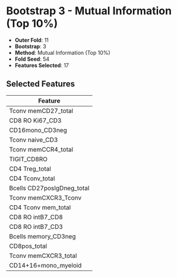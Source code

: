 # Bootstrap 3 - Mutual Information (Top 10%)

- **Outer Fold**: 11
- **Bootstrap**: 3
- **Method**: Mutual Information (Top 10%)
- **Fold Seed**: 54
- **Features Selected**: 17

## Selected Features

| Feature |
|---------|
| Tconv memCD27_total |
| CD8  RO Ki67_CD3 |
| CD16mono_CD3neg |
| Tconv naive_CD3 |
| Tconv memCCR4_total |
| TIGIT_CD8RO |
| CD4 Treg_total |
| CD4 Tconv_total |
| Bcells CD27posIgDneg_total |
| Tconv memCXCR3_Tconv |
| CD4 Tconv mem_total |
| CD8 RO intB7_CD8 |
| CD8 RO intB7_CD3 |
| Bcells memory_CD3neg |
| CD8pos_total |
| Tconv memCXCR3_total |
| CD14+16+mono_myeloid |
